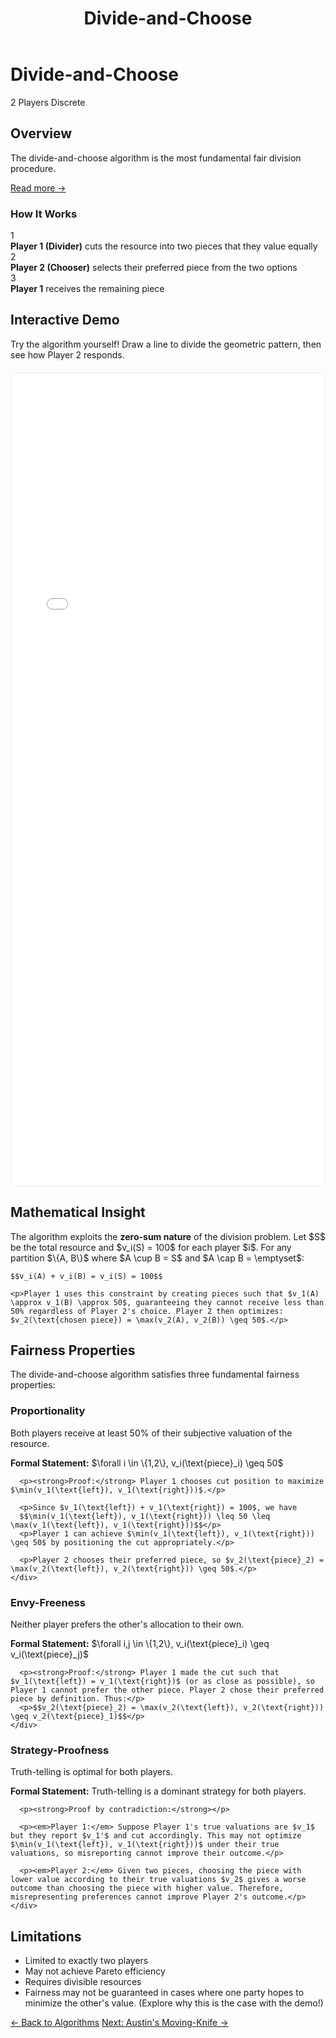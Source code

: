 ﻿---
layout: default
title: Divide-and-Choose
permalink: /algorithms/divide-and-choose/
---

<div class="algorithm-page">

  <!-- Algorithm Header Card -->
  <div class="algorithm-header-card">
    <div class="algorithm-header-content">
      <h1 class="algorithm-title">Divide-and-Choose</h1>
      <div class="algorithm-meta">
        <span class="meta-badge players-badge">2 Players</span>
        <span class="meta-badge complexity-badge">Discrete</span>
      </div>
    </div>
  </div>

  <!-- Overview -->
  <section class="content-block">
    <h2>Overview</h2>
    <p>The divide-and-choose algorithm is the most fundamental fair division procedure.</p>
    <a href="https://en.wikipedia.org/wiki/Divide_and_choose" target="_blank" class="algorithm-link">Read more →</a>
    <div class="procedure-steps">
      <h3>How It Works</h3>
      <div class="step-list">
        <div class="step">
          <div class="step-number">1</div>
          <div class="step-content">
            <strong>Player 1 (Divider)</strong> cuts the resource into two pieces that they value equally
          </div>
        </div>
        <div class="step">
          <div class="step-number">2</div>
          <div class="step-content">
            <strong>Player 2 (Chooser)</strong> selects their preferred piece from the two options
          </div>
        </div>
        <div class="step">
          <div class="step-number">3</div>
          <div class="step-content">
            <strong>Player 1</strong> receives the remaining piece
          </div>
        </div>
      </div>
    </div>
  </section>

  <!-- Interactive Demo -->
  <section class="content-block">
    <h2>Interactive Demo</h2>
    <p>Try the algorithm yourself! Draw a line to divide the geometric pattern, then see how Player 2 responds.</p>
    <div style="border: 1px solid #e2e8f0; border-radius: 8px; overflow: hidden; margin: 20px 0; min-height: 800px;">
      <iframe 
        src="{{ '/assets/demos/divide-and-choose-demo.html' | relative_url }}" 
        width="100%" 
        height="1300" 
        frameborder="0"
        style="display: block; border: none;">
        <p>Your browser does not support iframes. <a href="{{ '/assets/demos/divide-and-choose-demo.html' | relative_url }}">View the demo directly</a>.</p>
      </iframe>
    </div>
  </section>

  <!-- Mathematical Analysis -->
  <section class="content-block">
    <h2>Mathematical Insight</h2>
    <p>The algorithm exploits the <strong>zero-sum nature</strong> of the division problem. Let $S$ be the total resource and $v_i(S) = 100$ for each player $i$. For any partition $\{A, B\}$ where $A \cup B = S$ and $A \cap B = \emptyset$:</p>
  
    $$v_i(A) + v_i(B) = v_i(S) = 100$$
  
    <p>Player 1 uses this constraint by creating pieces such that $v_1(A) \approx v_1(B) \approx 50$, guaranteeing they cannot receive less than 50% regardless of Player 2's choice. Player 2 then optimizes: $v_2(\text{chosen piece}) = \max(v_2(A), v_2(B)) \geq 50$.</p>
  </section>

  <section class="content-block">
    <h2>Fairness Properties</h2>
    <p>The divide-and-choose algorithm satisfies three fundamental fairness properties:</p>
  </section>

  <section class="content-block">
    <h3>Proportionality</h3>
    <p>Both players receive at least 50% of their subjective valuation of the resource.</p>
    <div class="proof-sketch">
      <p><strong>Formal Statement:</strong> $\forall i \in \{1,2\}, v_i(\text{piece}_i) \geq 50$</p>
    
      <p><strong>Proof:</strong> Player 1 chooses cut position to maximize $\min(v_1(\text{left}), v_1(\text{right}))$.</p>

      <p>Since $v_1(\text{left}) + v_1(\text{right}) = 100$, we have 
      $$\min(v_1(\text{left}), v_1(\text{right})) \leq 50 \leq \max(v_1(\text{left}), v_1(\text{right}))$$</p> 
      <p>Player 1 can achieve $\min(v_1(\text{left}), v_1(\text{right})) \geq 50$ by positioning the cut appropriately.</p> 

      <p>Player 2 chooses their preferred piece, so $v_2(\text{piece}_2) = \max(v_2(\text{left}), v_2(\text{right})) \geq 50$.</p>
    </div>
  </section>

  <section class="content-block">
    <h3>Envy-Freeness</h3>
    <p>Neither player prefers the other's allocation to their own.</p>
    <div class="proof-sketch">
      <p><strong>Formal Statement:</strong> $\forall i,j \in \{1,2\}, v_i(\text{piece}_i) \geq v_i(\text{piece}_j)$</p>
    
      <p><strong>Proof:</strong> Player 1 made the cut such that $v_1(\text{left}) = v_1(\text{right})$ (or as close as possible), so Player 1 cannot prefer the other piece. Player 2 chose their preferred piece by definition. Thus:</p> 
      <p>$$v_2(\text{piece}_2) = \max(v_2(\text{left}), v_2(\text{right})) \geq v_2(\text{piece}_1)$$</p>
    </div>
  </section>

  <section class="content-block">
    <h3>Strategy-Proofness</h3>
    <p>Truth-telling is optimal for both players.</p>
    <div class="proof-sketch">
      <p><strong>Formal Statement:</strong> Truth-telling is a dominant strategy for both players.</p>
    
      <p><strong>Proof by contradiction:</strong></p>
    
      <p><em>Player 1:</em> Suppose Player 1's true valuations are $v_1$ but they report $v_1'$ and cut accordingly. This may not optimize $\min(v_1(\text{left}), v_1(\text{right}))$ under their true valuations, so misreporting cannot improve their outcome.</p>
    
      <p><em>Player 2:</em> Given two pieces, choosing the piece with lower value according to their true valuations $v_2$ gives a worse outcome than choosing the piece with higher value. Therefore, misrepresenting preferences cannot improve Player 2's outcome.</p>
    </div>
  </section>

  

  <!-- Limitations -->
  <section class="content-block">
    <h2>Limitations</h2>
    <ul>
      <li>Limited to exactly two players</li>
      <li>May not achieve Pareto efficiency</li>
      <li>Requires divisible resources</li>
      <li>Fairness may not be guaranteed in cases where one party hopes to minimize the other's value. (Explore why this is the case with the demo!)</li>
    </ul>
  </section>

  <!-- Navigation -->
  <footer class="algorithm-navigation">
    <a href="{{ '/' | relative_url }}" class="nav-button secondary">← Back to Algorithms</a>
    <a href="{{ '/algorithms/austins-moving-knife/' | relative_url }}" class="nav-button primary">Next: Austin's Moving-Knife →</a>
  </footer>
</div>